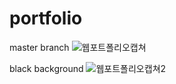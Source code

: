 # portfolio
master branch
![웹포트폴리오캡쳐](https://user-images.githubusercontent.com/67947887/89416963-042fc980-d769-11ea-9b0d-c0f31fcefcdd.png)

black background
![웹포트폴리오캡쳐2](https://user-images.githubusercontent.com/67947887/89416973-07c35080-d769-11ea-8fe6-6b9440e76e11.png)

